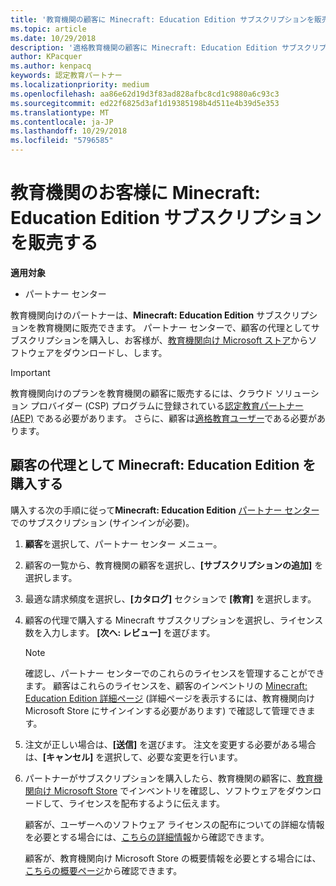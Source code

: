 ```yaml
---
title: '教育機関の顧客に Minecraft: Education Edition サブスクリプションを販売する'
ms.topic: article
ms.date: 10/29/2018
description: '適格教育機関の顧客に Minecraft: Education Edition サブスクリプションを販売します。'
author: KPacquer
ms.author: kenpacq
keywords: 認定教育パートナー
ms.localizationpriority: medium
ms.openlocfilehash: aa86e62d19d3f83ad828afbc8cd1c9880a6c93c3
ms.sourcegitcommit: ed22f6825d3af1d19385198b4d511e4b39d5e353
ms.translationtype: MT
ms.contentlocale: ja-JP
ms.lasthandoff: 10/29/2018
ms.locfileid: "5796585"
---
```

# <a name="sell-minecraft-education-edition-subscriptions-to-education-customers"></a>教育機関のお客様に Minecraft: Education Edition サブスクリプションを販売する

**適用対象**

-  パートナー センター

教育機関向けのパートナーは、**Minecraft: Education Edition** サブスクリプションを教育機関に販売できます。 パートナー センターで、顧客の代理としてサブスクリプションを購入し、お客様が、[教育機関向け Microsoft ストア](https://educationstore.microsoft.com)からソフトウェアをダウンロードし、します。 

>[!IMPORTANT]
>教育機関向けのプランを教育機関の顧客に販売するには、クラウド ソリューション プロバイダー (CSP) プログラムに登録されている[認定教育パートナー (AEP)](https://www.mepn.com) である必要があります。 さらに、顧客は[適格教育ユーザー](http://www.microsoftvolumelicensing.com/DocumentSearch.aspx?Mode=3&DocumentTypeId=7)である必要があります。  

 
## <a name="buy-minecraft-education-edition-on-behalf-of-your-customer"></a>顧客の代理として **Minecraft: Education Edition** を購入する

購入する次の手順に従って**Minecraft: Education Edition** [パートナー センター](https://partnercenter.microsoft.com/pcv/dashboard/overview
)でのサブスクリプション (サインインが必要)。

  1.  **顧客**を選択して、パートナー センター メニュー。
  
  2.  顧客の一覧から、教育機関の顧客を選択し、**[サブスクリプションの追加]** を選択します。
  
  3.  最適な請求頻度を選択し、**[カタログ]** セクションで **[教育]** を選択します。

  4.  顧客の代理で購入する Minecraft サブスクリプションを選択し、ライセンス数を入力します。 **[次へ: レビュー]** を選びます。

      >[!NOTE]
      >確認し、パートナー センターでのこれらのライセンスを管理することができます。 顧客はこれらのライセンスを、顧客のインベントリの [Minecraft: Education Edition 詳細ページ](https://educationstore.microsoft.com/en-us/store/details/minecraft-education-edition/9nblggh4r2r6) (詳細ページを表示するには、教育機関向け Microsoft Store にサインインする必要があります) で確認して管理できます。 

  5.  注文が正しい場合は、**[送信]** を選びます。 注文を変更する必要がある場合は、**[キャンセル]** を選択して、必要な変更を行います。   

  6.  パートナーがサブスクリプションを購入したら、教育機関の顧客に、[教育機関向け Microsoft Store](https://educationstore.microsoft.com) でインベントリを確認し、ソフトウェアをダウンロードして、ライセンスを配布するように伝えます。

      顧客が、ユーザーへのソフトウェア ライセンスの配布についての詳細な情報を必要とする場合には、[こちらの詳細情報](https://docs.microsoft.com/education/windows/school-get-minecraft#distribute-minecraft)から確認できます。  
  
      顧客が、教育機関向け Microsoft Store の概要情報を必要とする場合には、[こちらの概要ページ](https://docs.microsoft.com/microsoft-store/windows-store-for-business-overview)から確認できます。  

      

